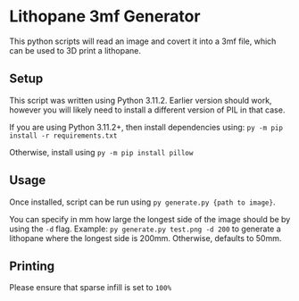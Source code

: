 # Lithopane 3mf Generator

This python scripts will read an image and covert it into a 3mf file, which can be used to 3D print a lithopane.


## Setup

This script was written using Python 3.11.2. Earlier version should work, however you will likely need to install a different version of PIL in that case.

If you are using Python 3.11.2+, then install dependencies using: `py -m pip install -r requirements.txt`

Otherwise, install using `py -m pip install pillow`



## Usage

Once installed, script can be run using `py generate.py {path to image}`.

You can specify in mm how large the longest side of the image should be by using the `-d` flag. Example: `py generate.py test.png -d 200` to generate a lithopane where the longest side is 200mm. Otherwise, defaults to 50mm.



## Printing

Please ensure that sparse infill is set to `100%`